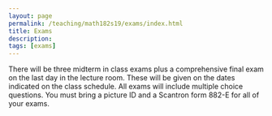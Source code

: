 ```yaml
---
layout: page
permalink: /teaching/math182s19/exams/index.html
title: Exams
description: 
tags: [exams]
---
```




There will be three midterm in class exams plus a comprehensive final exam on the last day in the lecture room. These will be given on the dates indicated on the class schedule. All exams will include multiple choice questions. You must bring a picture ID and a Scantron form 882-E for all of your exams.
 







